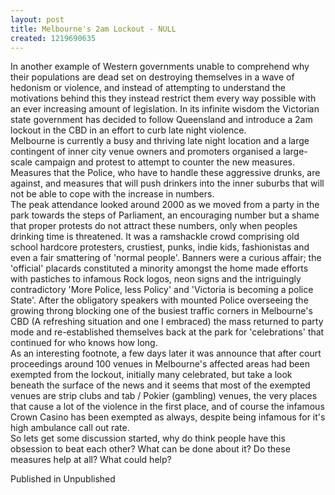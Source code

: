 ```yaml
---
layout: post
title: Melbourne's 2am Lockout - NULL
created: 1219690635
---
```

In another example of Western governments unable to comprehend why their populations are dead set on destroying themselves in a wave of hedonism or violence, and instead of attempting to understand the motivations behind this they instead restrict them every way possible with an ever increasing amount of legislation. In its infinite wisdom the Victorian state government has decided to follow Queensland and introduce a 2am lockout in the CBD in an effort to curb late night violence.<br>Melbourne is currently a busy and thriving late night location and a large contingent of inner city venue owners and promoters organised a large-scale campaign and protest to attempt to counter the new measures. Measures that the Police, who have to handle these aggressive drunks, are against, and measures that will push drinkers into the inner suburbs that will not be able to cope with the increase in numbers.<br>The peak attendance looked around 2000 as we moved from a party in the park towards the steps of Parliament, an encouraging number but a shame that proper protests do not attract these numbers, only when peoples drinking time is threatened. It was a ramshackle crowd comprising old school hardcore protesters, crustiest, punks, indie kids, fashionistas and even a fair smattering of 'normal people'. Banners were a curious affair; the 'official' placards constituted a minority amongst the home made efforts with pastiches to infamous Rock logos, neon signs and the intriguingly contradictory 'More Police, less Policy' and 'Victoria is becoming a police State'. After the obligatory speakers with mounted Police overseeing the growing throng blocking one of the busiest traffic corners in Melbourne's CBD (A refreshing situation and one I embraced) the mass returned to party mode and re-established themselves back at the park for 'celebrations' that continued for who knows how long.<br>As an interesting footnote, a few days later it was announce that after court proceedings around 100 venues in Melbourne's affected areas had been exempted from the lockout, initially many celebrated, but take a look beneath the surface of the news and it seems that most of the exempted venues are strip clubs and tab / Pokier (gambling) venues, the very places that cause a lot of the violence in the first place, and of course the infamous Crown Casino has been exempted as always, despite being infamous for it's high ambulance call out rate.<br>So lets get some discussion started, why do think people have this obsession to beat each other? What can be done about it? Do these measures help at all? What could help?


Published in Unpublished

